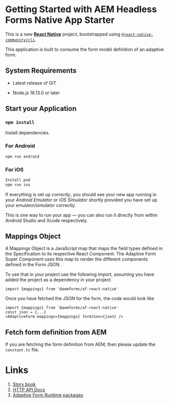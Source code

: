 # Getting Started with AEM Headless Forms Native App Starter

This is a new [**React Native**](https://reactnative.dev) project, bootstrapped using [`@react-native-community/cli`](https://github.com/react-native-community/cli).

This application is built to consume the form model definition of an adaptive form.

## System Requirements

* Latest release of GIT

* Node.js 16.13.0 or later


## Start your Application

### `npm install`

Install dependencies.

### For Android

```bash
npm run android
```

### For iOS

```bash
Install pod
npm run ios
```

If everything is set up _correctly_, you should see your new app running in your _Android Emulator_ or _iOS Simulator_ shortly provided you have set up your emulator/simulator correctly.

This is one way to run your app — you can also run it directly from within Android Studio and Xcode respectively.


## Mappings Object

A Mappings Object is a JavaScript map that maps the field types defined in the Specification to its respective React Component. The Adaptive Form Super Component uses this map to render the different components defined in the Form JSON.

To use that in your project use the following import, assuming you have added the project as a dependency in your project

```
import {mappings} from '@aemforms/af-react-native'
```

Once you have fetched the JSON for the form, the code would look like

```
import {mappings} from '@aemforms/af-react-native'
const json = {...}
<AdaptiveForm mappings={mappings} formJson={json} />
```

## Fetch form definition from AEM

If you are fetching the form definition from AEM, then please update the `constant.ts` file.



# Links
1. [Story book](https://opensource.adobe.com/aem-forms-af-runtime/storybook)
2. [HTTP API Docs](https://opensource.adobe.com/aem-forms-af-runtime/api)
3. [Adaptive Form Runtime packages](https://www.npmjs.com/org/aemforms)